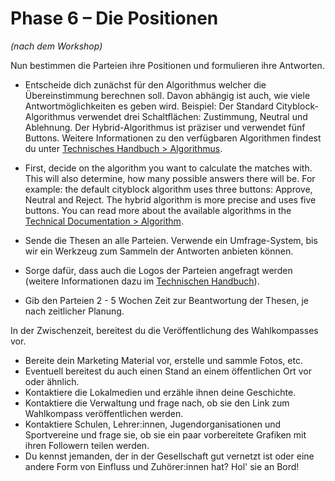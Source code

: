 # Phase 6 – Die Positionen

*(nach dem Workshop)*

Nun bestimmen die Parteien ihre Positionen und formulieren ihre Antworten.

- Entscheide dich zunächst für den Algorithmus welcher die Übereinstimmung berechnen soll. Davon abhängig ist auch, wie viele Antwortmöglichkeiten es geben wird. Beispiel: Der Standard Cityblock-Algorithmus verwendet drei Schaltflächen: Zustimmung, Neutral und Ablehnung. Der Hybrid-Algorithmus ist präziser und verwendet fünf Buttons. Weitere Informationen zu den verfügbaren Algorithmen findest du unter [Technisches Handbuch > Algorithmus](../technical/configuration.html#algorithmus).

- First, decide on the algorithm you want to calculate the matches with. This will also determine, how many possible answers there will be. For example: the default cityblock algorithm uses three buttons: Approve, Neutral and Reject. The hybrid algorithm is more precise and uses five buttons. You can read more about the available algorithms in the [Technical Documentation > Algorithm](../technical/configuration.html#algorithm).
- Sende die Thesen an alle Parteien. Verwende ein Umfrage-System, bis wir ein Werkzeug zum Sammeln
  der Antworten anbieten können.
- Sorge dafür, dass auch die Logos der Parteien angefragt werden (weitere Informationen dazu im
  [Technischen Handbuch](../technical/configuration.html#parties-logo)).
- Gib den Parteien 2 - 5 Wochen Zeit zur Beantwortung der Thesen, je nach zeitlicher Planung.

In der Zwischenzeit, bereitest du die Veröffentlichung des Wahlkompasses vor.

- Bereite dein Marketing Material vor, erstelle und sammle Fotos, etc.
- Eventuell bereitest du auch einen Stand an einem öffentlichen Ort vor oder ähnlich.
- Kontaktiere die Lokalmedien und erzähle ihnen deine Geschichte.
- Kontaktiere die Verwaltung und frage nach, ob sie den Link zum Wahlkompass veröffentlichen werden.
- Kontaktiere Schulen, Lehrer:innen, Jugendorganisationen und Sportvereine und frage sie, ob sie ein
  paar vorbereitete Grafiken mit ihren Followern teilen werden.
- Du kennst jemanden, der in der Gesellschaft gut vernetzt ist oder eine andere Form von Einfluss
  und Zuhörer:innen hat? Hol' sie an Bord!